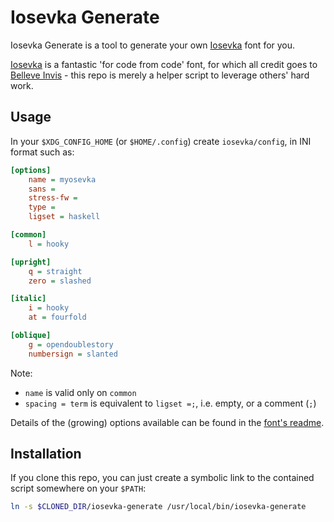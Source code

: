 # Iosevka Generate

Iosevka Generate is a tool to generate your own [Iosevka][Iosevka] font for you.

[Iosevka][Iosevka] is a fantastic 'for code from code' font, for which all credit goes to [Belleve Invis][Invis] - this repo is merely a helper script to leverage others' hard work.

## Usage

In your `$XDG_CONFIG_HOME` (or `$HOME/.config`) create `iosevka/config`, in INI format such as:
```ini
[options]
    name = myosevka
    sans =
    stress-fw =
    type =
    ligset = haskell

[common]
    l = hooky

[upright]
    q = straight
    zero = slashed

[italic]
    i = hooky
    at = fourfold

[oblique]
    g = opendoublestory
    numbersign = slanted
```

Note:
  - `name` is valid only on `common`
  - `spacing = term` is equivalent to `ligset =;`, i.e. empty, or a comment (`;`)

Details of the (growing) options available can be found in the [font's readme][Iosevka].

## Installation

If you clone this repo, you can just create a symbolic link to the contained script somewhere on your `$PATH`:
```sh
ln -s $CLONED_DIR/iosevka-generate /usr/local/bin/iosevka-generate
```

[Invis]: https://github.com/be5invis
[Iosevka]: https://github.com/be5invis/iosevka
